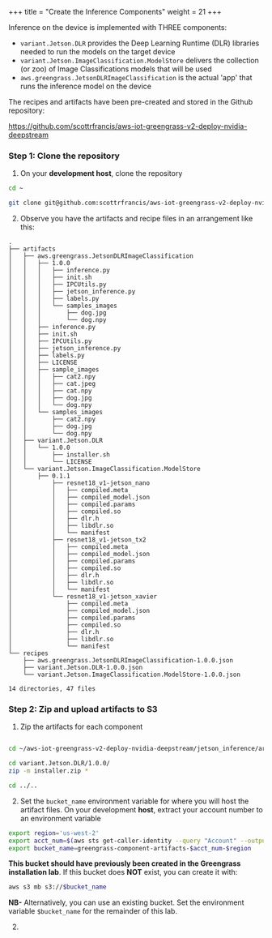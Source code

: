 +++
title = "Create the Inference Components"
weight = 21
+++

Inference on the device is implemented with THREE components:
* `variant.Jetson.DLR` provides the Deep Learning Runtime (DLR) libraries needed to run the models on the target device
* `variant.Jetson.ImageClassification.ModelStore` delivers the collection (or zoo) of Image Classifications models that will be used
* `aws.greengrass.JetsonDLRImageClassification` is the actual 'app' that runs the inference model on the device

The recipes and artifacts have been pre-created and stored in the Github repository:

https://github.com/scottrfrancis/aws-iot-greengrass-v2-deploy-nvidia-deepstream

### Step 1: Clone the repository

1. On your **development host**, clone the repository

```bash
cd ~

git clone git@github.com:scottrfrancis/aws-iot-greengrass-v2-deploy-nvidia-deepstream.git
```

2. Observe you have the artifacts and recipe files in an arrangement like this:

```
.
├── artifacts
│   ├── aws.greengrass.JetsonDLRImageClassification
│   │   ├── 1.0.0
│   │   │   ├── inference.py
│   │   │   ├── init.sh
│   │   │   ├── IPCUtils.py
│   │   │   ├── jetson_inference.py
│   │   │   ├── labels.py
│   │   │   └── samples_images
│   │   │       ├── dog.jpg
│   │   │       └── dog.npy
│   │   ├── inference.py
│   │   ├── init.sh
│   │   ├── IPCUtils.py
│   │   ├── jetson_inference.py
│   │   ├── labels.py
│   │   ├── LICENSE
│   │   ├── sample_images
│   │   │   ├── cat2.npy
│   │   │   ├── cat.jpeg
│   │   │   ├── cat.npy
│   │   │   ├── dog.jpg
│   │   │   └── dog.npy
│   │   └── samples_images
│   │       ├── cat2.npy
│   │       ├── dog.jpg
│   │       └── dog.npy
│   ├── variant.Jetson.DLR
│   │   └── 1.0.0
│   │       ├── installer.sh
│   │       └── LICENSE
│   └── variant.Jetson.ImageClassification.ModelStore
│       ├── 0.1.1
│           ├── resnet18_v1-jetson_nano
│           │   ├── compiled.meta
│           │   ├── compiled_model.json
│           │   ├── compiled.params
│           │   ├── compiled.so
│           │   ├── dlr.h
│           │   ├── libdlr.so
│           │   └── manifest
│           ├── resnet18_v1-jetson_tx2
│           │   ├── compiled.meta
│           │   ├── compiled_model.json
│           │   ├── compiled.params
│           │   ├── compiled.so
│           │   ├── dlr.h
│           │   ├── libdlr.so
│           │   └── manifest
│           └── resnet18_v1-jetson_xavier
│               ├── compiled.meta
│               ├── compiled_model.json
│               ├── compiled.params
│               ├── compiled.so
│               ├── dlr.h
│               ├── libdlr.so
│               └── manifest
└── recipes
    ├── aws.greengrass.JetsonDLRImageClassification-1.0.0.json
    ├── variant.Jetson.DLR-1.0.0.json
    └── variant.Jetson.ImageClassification.ModelStore-1.0.0.json

14 directories, 47 files
```

### Step 2: Zip and upload artifacts to S3

1. Zip the artifacts for each component

```bash

cd ~/aws-iot-greengrass-v2-deploy-nvidia-deepstream/jetson_inference/artifacts

cd variant.Jetson.DLR/1.0.0/
zip -m installer.zip *

cd ../..


```





2. Set the `bucket_name` environment variable for where you will host the artifact files. On your development **host**, extract your account number to an environment variable

```bash
export region='us-west-2'
export acct_num=$(aws sts get-caller-identity --query "Account" --output text)
export bucket_name=greengrass-component-artifacts-$acct_num-$region
```

**This bucket should have previously been created in the Greengrass installation lab**. If this bucket does **NOT** exist, you can create it with:

```bash
aws s3 mb s3://$bucket_name
```

**NB-** Alternatively, you can use an existing bucket. Set the environment variable `$bucket_name` for the remainder of this lab.

2. 